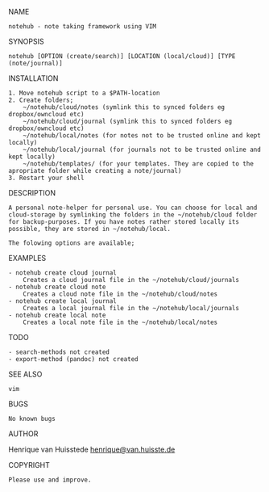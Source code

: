 NAME

    notehub - note taking framework using VIM

SYNOPSIS

    notehub [OPTION (create/search)] [LOCATION (local/cloud)] [TYPE (note/journal)]

INSTALLATION

    1. Move notehub script to a $PATH-location
    2. Create folders;
        ~/notehub/cloud/notes (symlink this to synced folders eg dropbox/owncloud etc)
        ~/notehub/cloud/journal (symlink this to synced folders eg dropbox/owncloud etc)
        ~/notehub/local/notes (for notes not to be trusted online and kept locally)
        ~/notehub/local/journal (for journals not to be trusted online and kept locally)
        ~/notehub/templates/ (for your templates. They are copied to the apropriate folder while creating a note/journal)
    3. Restart your shell

DESCRIPTION

    A personal note-helper for personal use. You can choose for local and cloud-storage by symlinking the folders in the ~/notehub/cloud folder for backup-purposes. If you have notes rather stored locally its possible, they are stored in ~/notehub/local.

    The folowing options are available;

EXAMPLES

    - notehub create cloud journal
        Creates a cloud journal file in the ~/notehub/cloud/journals
    - notehub create cloud note
        Creates a cloud note file in the ~/notehub/cloud/notes
    - notehub create local journal
        Creates a local journal file in the ~/notehub/local/journals
    - notehub create local note
        Creates a local note file in the ~/notehub/local/notes

TODO

    - search-methods not created
    - export-method (pandoc) not created

SEE ALSO

    vim 

BUGS

    No known bugs

AUTHOR

   Henrique van Huisstede <henrique@van.huisste.de>

COPYRIGHT

    Please use and improve.